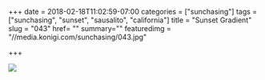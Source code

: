 +++
date = 2018-02-18T11:02:59-07:00
categories = ["sunchasing"]
tags = ["sunchasing", "sunset", "sausalito", "california"]
title = "Sunset Gradient"
slug = "043"
href= ""
summary=""
featuredimg = "//media.konigi.com/sunchasing/043.jpg"

+++

<img src="//media.konigi.com/sunchasing/043.jpg" />